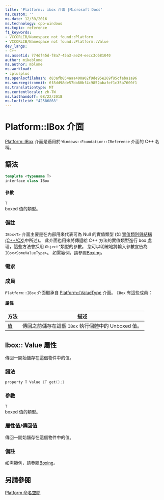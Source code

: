 ```yaml
---
title: 'Platform:: ibox 介面 |Microsoft Docs'
ms.custom: ''
ms.date: 12/30/2016
ms.technology: cpp-windows
ms.topic: reference
f1_keywords:
- VCCORLIB/Namespace not found::Platform
- VCCORLIB/Namespace not found::Platform::Value
dev_langs:
- C++
ms.assetid: 774df45d-f8a7-45a3-ae24-eecc3c681040
author: mikeblome
ms.author: mblome
ms.workload:
- cplusplus
ms.openlocfilehash: d83afb854aaa400a02f9de95e269f85cfeba1a96
ms.sourcegitcommit: 6f8dd98de57bb80bf4c9852abafef1c35a7600f1
ms.translationtype: MT
ms.contentlocale: zh-TW
ms.lasthandoff: 08/22/2018
ms.locfileid: "42586868"
---
```

# <a name="platformibox-interface"></a>Platform::IBox 介面
[Platform::IBox](../cppcx/platform-ibox-interface.md) 介面是適用於 `Windows::Foundation::IReference` 介面的 C++ 名稱。  
  
## <a name="syntax"></a>語法  
  
```cpp  
template <typename T>  
interface class IBox  
```  
  
#### <a name="parameters"></a>參數  
 `T`  
 boxed 值的類型。  
  
### <a name="remarks"></a>備註  
 `IBox<T>` 介面主要是在內部用來代表可為 Null 的實值類型 (如 [實值類別與結構 (C++/CX)](../cppcx/value-classes-and-structs-c-cx.md)中所述)。 此介面也用來將傳遞給 C++ 方法的實值類型進行 box 處理，這些方法會採用 `Object^`類型的參數。 您可以明確地將輸入參數宣告為 `IBox<SomeValueType>`。 如需範例，請參閱[Boxing](../cppcx/boxing-c-cx.md)。  
  
### <a name="requirements"></a>需求  
  
### <a name="members"></a>成員  
 `Platform::IBox` 介面繼承自 [Platform::IValueType](../cppcx/platform-ivaluetype-interface.md) 介面。 `IBox` 有這些成員：  
  
 **屬性**  
  
|方法|描述|  
|------------|-----------------|  
|[值](#value)|傳回之前儲存在這個 `IBox` 執行個體中的 Unboxed 值。|  

## <a name="value"></a> Ibox:: Value 屬性
傳回一開始儲存在這個物件中的值。  
  
### <a name="syntax"></a>語法  
  
```cpp  
property T Value {T get();}  
```  
  
### <a name="parameters"></a>參數  
 `T`  
 boxed 值的類型。  
  
### <a name="property-valuereturn-value"></a>屬性值/傳回值  
 傳回一開始儲存在這個物件中的值。  
  
### <a name="remarks"></a>備註  
 如需範例，請參閱[Boxing](../cppcx/boxing-c-cx.md)。  
  
  
## <a name="see-also"></a>另請參閱  
 [Platform 命名空間](../cppcx/platform-namespace-c-cx.md)